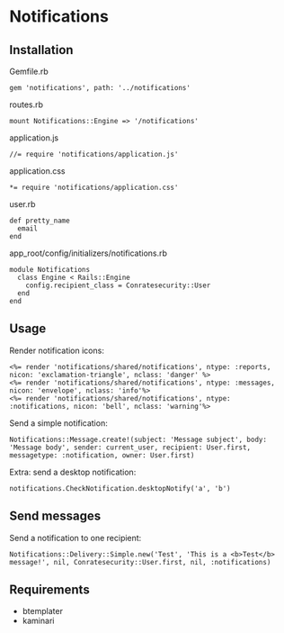 # Notifications

## Installation

Gemfile.rb

    gem 'notifications', path: '../notifications'

routes.rb

    mount Notifications::Engine => '/notifications'

application.js

    //= require 'notifications/application.js'

application.css

    *= require 'notifications/application.css'

user.rb

    def pretty_name
      email
    end

app_root/config/initializers/notifications.rb

    module Notifications
      class Engine < Rails::Engine
        config.recipient_class = Conratesecurity::User
      end
    end

## Usage

Render notification icons:

    <%= render 'notifications/shared/notifications', ntype: :reports, nicon: 'exclamation-triangle', nclass: 'danger' %>
    <%= render 'notifications/shared/notifications', ntype: :messages, nicon: 'envelope', nclass: 'info'%>
    <%= render 'notifications/shared/notifications', ntype: :notifications, nicon: 'bell', nclass: 'warning'%>

Send a simple notification:

    Notifications::Message.create!(subject: 'Message subject', body: 'Message body', sender: current_user, recipient: User.first, messagetype: :notification, owner: User.first)

Extra: send a desktop notification:

    notifications.CheckNotification.desktopNotify('a', 'b')

## Send messages

Send a notification to one recipient:

    Notifications::Delivery::Simple.new('Test', 'This is a <b>Test</b> message!', nil, Conratesecurity::User.first, nil, :notifications)

## Requirements

* btemplater
* kaminari
